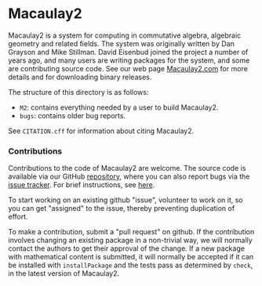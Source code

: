 Macaulay2
=========

Macaulay2 is a system for computing in commutative algebra, algebraic geometry
and related fields.  The system was originally written by Dan Grayson and Mike
Stillman.  David Eisenbud joined the project a number of years ago, and many
users are writing packages for the system, and some are contributing source
code.  See our web page [Macaulay2.com](https://macaulay2.com/) for more details and for
downloading binary releases.

The structure of this directory is as follows:

* `M2`: contains everything needed by a user to build Macaulay2.
* `bugs`: contains older bug reports.

See `CITATION.cff` for information about citing Macaulay2.

### Contributions

Contributions to the code of Macaulay2 are welcome.
The source code is available via our GitHub [repository](https://github.com/Macaulay2/M2),
where you can also report bugs via the [issue tracker](https://github.com/Macaulay2/M2/issues).
For brief instructions, see [here](https://github.com/Macaulay2/M2/wiki/Git-for-Macaulay2-Contributors).

To start working on an existing github "issue", volunteer to work on it, so
you can get "assigned" to the issue, thereby preventing duplication of
effort.

To make a contribution, submit a "pull request" on github.  If the
contribution involves changing an existing package in a non-trivial way, we
will normally contact the authors to get their approval of the change.  If a
new package with mathematical content is submitted, it will normally be
accepted if it can be installed with `installPackage` and the tests pass as
determined by `check`, in the latest version of Macaulay2.

